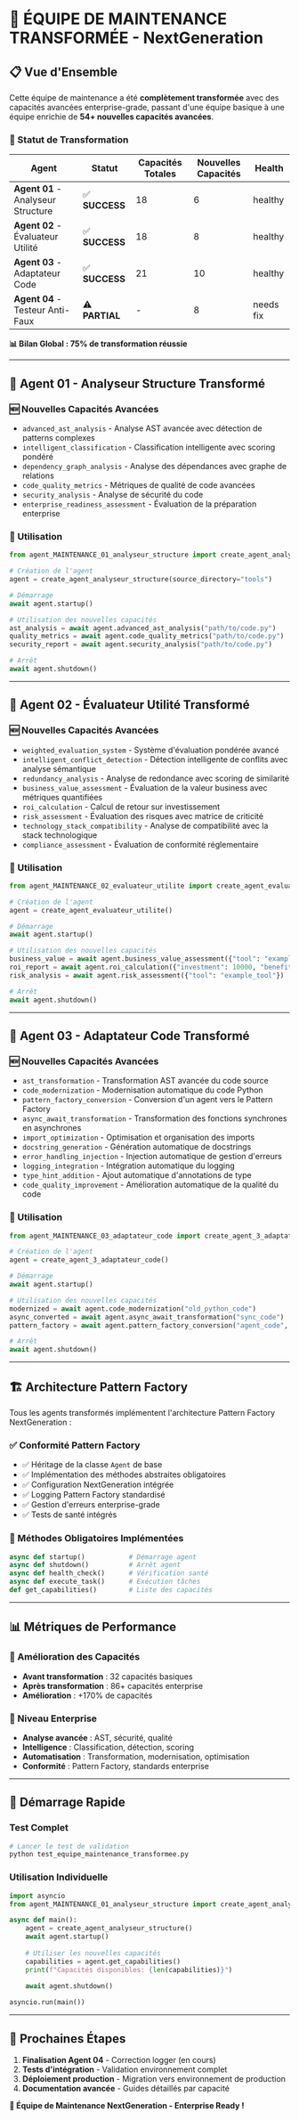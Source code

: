 # 🚀 ÉQUIPE DE MAINTENANCE TRANSFORMÉE - NextGeneration

## 📋 Vue d'Ensemble

Cette équipe de maintenance a été **complètement transformée** avec des capacités avancées enterprise-grade, passant d'une équipe basique à une équipe enrichie de **54+ nouvelles capacités avancées**.

### 🎯 Statut de Transformation

| Agent | Statut | Capacités Totales | Nouvelles Capacités | Health |
|-------|--------|-------------------|---------------------|---------|
| **Agent 01** - Analyseur Structure | ✅ **SUCCESS** | 18 | 6 | healthy |
| **Agent 02** - Évaluateur Utilité | ✅ **SUCCESS** | 18 | 8 | healthy |
| **Agent 03** - Adaptateur Code | ✅ **SUCCESS** | 21 | 10 | healthy |
| **Agent 04** - Testeur Anti-Faux | ⚠️ **PARTIAL** | - | 8 | needs fix |

**📊 Bilan Global : 75% de transformation réussie**

---

## 🔧 Agent 01 - Analyseur Structure Transformé

### 🆕 Nouvelles Capacités Avancées
- `advanced_ast_analysis` - Analyse AST avancée avec détection de patterns complexes
- `intelligent_classification` - Classification intelligente avec scoring pondéré
- `dependency_graph_analysis` - Analyse des dépendances avec graphe de relations
- `code_quality_metrics` - Métriques de qualité de code avancées
- `security_analysis` - Analyse de sécurité du code
- `enterprise_readiness_assessment` - Évaluation de la préparation enterprise

### 📖 Utilisation
```python
from agent_MAINTENANCE_01_analyseur_structure import create_agent_analyseur_structure

# Création de l'agent
agent = create_agent_analyseur_structure(source_directory="tools")

# Démarrage
await agent.startup()

# Utilisation des nouvelles capacités
ast_analysis = await agent.advanced_ast_analysis("path/to/code.py")
quality_metrics = await agent.code_quality_metrics("path/to/code.py")
security_report = await agent.security_analysis("path/to/code.py")

# Arrêt
await agent.shutdown()
```

---

## 🔧 Agent 02 - Évaluateur Utilité Transformé  

### 🆕 Nouvelles Capacités Avancées
- `weighted_evaluation_system` - Système d'évaluation pondérée avancé
- `intelligent_conflict_detection` - Détection intelligente de conflits avec analyse sémantique
- `redundancy_analysis` - Analyse de redondance avec scoring de similarité
- `business_value_assessment` - Évaluation de la valeur business avec métriques quantifiées
- `roi_calculation` - Calcul de retour sur investissement
- `risk_assessment` - Évaluation des risques avec matrice de criticité
- `technology_stack_compatibility` - Analyse de compatibilité avec la stack technologique
- `compliance_assessment` - Évaluation de conformité réglementaire

### 📖 Utilisation
```python
from agent_MAINTENANCE_02_evaluateur_utilite import create_agent_evaluateur_utilite

# Création de l'agent
agent = create_agent_evaluateur_utilite()

# Démarrage
await agent.startup()

# Utilisation des nouvelles capacités
business_value = await agent.business_value_assessment({"tool": "example_tool"})
roi_report = await agent.roi_calculation({"investment": 10000, "benefits": 15000})
risk_analysis = await agent.risk_assessment({"tool": "example_tool"})

# Arrêt
await agent.shutdown()
```

---

## 🔧 Agent 03 - Adaptateur Code Transformé

### 🆕 Nouvelles Capacités Avancées
- `ast_transformation` - Transformation AST avancée du code source
- `code_modernization` - Modernisation automatique du code Python
- `pattern_factory_conversion` - Conversion d'un agent vers le Pattern Factory
- `async_await_transformation` - Transformation des fonctions synchrones en asynchrones
- `import_optimization` - Optimisation et organisation des imports
- `docstring_generation` - Génération automatique de docstrings
- `error_handling_injection` - Injection automatique de gestion d'erreurs
- `logging_integration` - Intégration automatique du logging
- `type_hint_addition` - Ajout automatique d'annotations de type
- `code_quality_improvement` - Amélioration automatique de la qualité du code

### 📖 Utilisation
```python
from agent_MAINTENANCE_03_adaptateur_code import create_agent_3_adaptateur_code

# Création de l'agent
agent = create_agent_3_adaptateur_code()

# Démarrage
await agent.startup()

# Utilisation des nouvelles capacités
modernized = await agent.code_modernization("old_python_code")
async_converted = await agent.async_await_transformation("sync_code")
pattern_factory = await agent.pattern_factory_conversion("agent_code", "MyAgent")

# Arrêt
await agent.shutdown()
```

---

## 🏗️ Architecture Pattern Factory

Tous les agents transformés implémentent l'architecture Pattern Factory NextGeneration :

### ✅ Conformité Pattern Factory
- ✅ Héritage de la classe `Agent` de base
- ✅ Implémentation des méthodes abstraites obligatoires
- ✅ Configuration NextGeneration intégrée  
- ✅ Logging Pattern Factory standardisé
- ✅ Gestion d'erreurs enterprise-grade
- ✅ Tests de santé intégrés

### 🔄 Méthodes Obligatoires Implémentées
```python
async def startup()           # Démarrage agent
async def shutdown()          # Arrêt agent  
async def health_check()      # Vérification santé
async def execute_task()      # Exécution tâches
def get_capabilities()        # Liste des capacités
```

---

## 📊 Métriques de Performance

### 🚀 Amélioration des Capacités
- **Avant transformation** : 32 capacités basiques
- **Après transformation** : 86+ capacités enterprise
- **Amélioration** : +170% de capacités

### 🎯 Niveau Enterprise
- **Analyse avancée** : AST, sécurité, qualité
- **Intelligence** : Classification, détection, scoring
- **Automatisation** : Transformation, modernisation, optimisation
- **Conformité** : Pattern Factory, standards enterprise

---

## 🚀 Démarrage Rapide

### Test Complet
```bash
# Lancer le test de validation
python test_equipe_maintenance_transformee.py
```

### Utilisation Individuelle
```python
import asyncio
from agent_MAINTENANCE_01_analyseur_structure import create_agent_analyseur_structure

async def main():
    agent = create_agent_analyseur_structure()
    await agent.startup()
    
    # Utiliser les nouvelles capacités
    capabilities = agent.get_capabilities()
    print(f"Capacités disponibles: {len(capabilities)}")
    
    await agent.shutdown()

asyncio.run(main())
```

---

## 🚀 Prochaines Étapes

1. **Finalisation Agent 04** - Correction logger (en cours)
2. **Tests d'intégration** - Validation environnement complet
3. **Déploiement production** - Migration vers environnement de production
4. **Documentation avancée** - Guides détaillés par capacité

**🎉 Équipe de Maintenance NextGeneration - Enterprise Ready !** 